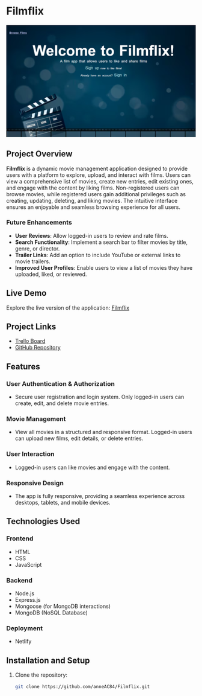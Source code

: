 # Filmflix


![alt text](image.png)


## Project Overview

**Filmflix** is a dynamic movie management application designed to provide users with a platform to explore, upload, and interact with films. Users can view a comprehensive list of movies, create new entries, edit existing ones, and engage with the content by liking films. Non-registered users can browse movies, while registered users gain additional privileges such as creating, updating, deleting, and liking movies. The intuitive interface ensures an enjoyable and seamless browsing experience for all users.

### Future Enhancements
- **User Reviews**: Allow logged-in users to review and rate films.
- **Search Functionality**: Implement a search bar to filter movies by title, genre, or director.
- **Trailer Links**: Add an option to include YouTube or external links to movie trailers.
- **Improved User Profiles**: Enable users to view a list of movies they have uploaded, liked, or reviewed.

## Live Demo
Explore the live version of the application: [Filmflix](https://main--filmflixcas.netlify.app/)

## Project Links
- [Trello Board](https://trello.com/invite/b/669002417cbb49b0fe3bd0ce/ATTI265c76e845aa32031db6729c8704b8b54023F9C3/my-men-stack-crud-app-project)
- [GitHub Repository](https://github.com/anneAC84/Filmflix.git)

## Features
### User Authentication & Authorization
- Secure user registration and login system. Only logged-in users can create, edit, and delete movie entries.

### Movie Management
- View all movies in a structured and responsive format. Logged-in users can upload new films, edit details, or delete entries.

### User Interaction
- Logged-in users can like movies and engage with the content.

### Responsive Design
- The app is fully responsive, providing a seamless experience across desktops, tablets, and mobile devices.

## Technologies Used

### Frontend
- HTML
- CSS
- JavaScript

### Backend
- Node.js
- Express.js
- Mongoose (for MongoDB interactions)
- MongoDB (NoSQL Database)

### Deployment
- Netlify

## Installation and Setup

1. Clone the repository:
   ```bash
   git clone https://github.com/anneAC84/Filmflix.git